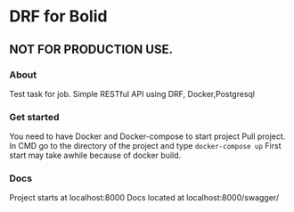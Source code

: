 # DRF for Bolid
## NOT FOR PRODUCTION USE.
### About
Test task for job.
Simple RESTful API using DRF, Docker,Postgresql
### Get started
You need to have Docker and Docker-compose to start project
Pull project. In CMD go to the directory of the project and type
`docker-compose up`
First start may take awhile because of docker build.
### Docs
Project starts at localhost:8000
Docs located at localhost:8000/swagger/
